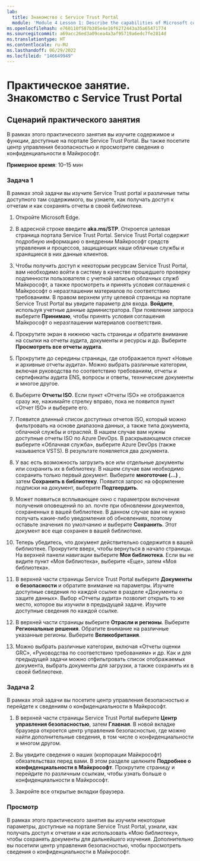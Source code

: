 ```yaml
---
lab:
  title: Знакомство с Service Trust Portal
  module: 'Module 4 Lesson 1: Describe the capabilities of Microsoft compliance solutions: Describe the compliance management capabilities of Microsoft'
ms.openlocfilehash: e760110f587b385e4e16f6272443a35a65471774
ms.sourcegitcommit: a69acc26ed3a09cea4a3af95719a6edc7fe2814d
ms.translationtype: HT
ms.contentlocale: ru-RU
ms.lasthandoff: 06/29/2022
ms.locfileid: "146649949"
---
```

# <a name="lab-explore-the-service-trust-portal"></a>Практическое занятие. Знакомство с Service Trust Portal

## <a name="lab-scenario"></a>Сценарий практического занятия

В рамках этого практического занятия вы изучите содержимое и функции, доступные на портале Service Trust Portal. Вы также посетите центр управления безопасностью и просмотрите сведения о конфиденциальности в Майкрософт.

**Примерное время**: 10–15 мин

### <a name="task-1"></a>Задача 1

В рамках этой задачи вы изучите Service Trust portal и различные типы доступного там содержимого, вы узнаете, как получать доступ к отчетам и как сохранять отчеты в своей библиотеке.

1. Откройте Microsoft Edge.

1. В адресной строке введите **aka.ms/STP**.  Откроется целевая страница портала Service Trust Portal. Service Trust Portal содержит подробную информацию о внедрении Майкрософт средств управления и процессов, защищающих наши облачные службы и хранящиеся в них данные клиентов.

1. Чтобы получить доступ к некоторым ресурсам Service Trust Portal, вам необходимо войти в систему в качестве прошедшего проверку подлинности пользователя с учетной записью облачных служб Майкрософт, а также просмотреть и принять условия соглашения с Майкрософт о неразглашении материалов по соответствию требованиям. В правом верхнем углу целевой страницы на портале Service Trust Portal вы увидите параметр для входа.  **Войдите**, используя учетные данные администратора. При появлении запроса выберите **Принимаю**, чтобы принять условия соглашения Майкрософт о неразглашении материалов соответствия.

1. Прокрутите экран в нижнюю часть страницы и обратите внимание на ссылки на отчеты аудита, документы и ресурсы и др.  Выберите **Просмотреть все отчеты аудита**.

1. Прокрутите до середины страницы, где отображается пункт «Новые и архивные отчеты аудита».  Можно выбрать различные категории, включая руководства по соответствию требованиям, отчеты и сертификаты аудита ENS, вопросы и ответы, технические документы и многое другое.

1. Выберите **Отчеты ISO**.  Если пункт «Отчеты ISO» не отображается сразу же, нажимайте стрелку вправо, пока не появится пункт «Отчет ISO» и выберите его.

1. Появится длинный список доступных отчетов ISO, который можно фильтровать на основе диапазона данных, а также типа документа, облачной службы и отраслей.  В нашем случае вам нужны доступные отчеты ISO по Azure DevOps.  В раскрывающемся списке выберите «Облачная служба», выберите Azure DevOps (также называется VSTS).  В результате появляется два документа.

1. У вас есть возможность загрузить все или отдельные документы или сохранить их в библиотеку.  В нашем случае вам необходимо сохранить только первый документ.  Выберите **многоточие (...)** , затем **Сохранить в библиотеку**.  Появится запрос на оформление подписки на документ, выберите **Подтвердить**.

1. Может появиться всплывающее окно с параметром включения получения оповещений по эл. почте при обновлении документов, сохраненных в вашей библиотеке.  В данном случае вам не нужно получать какие-либо уведомления об обновлениях, поэтому оставьте значения по умолчанию и выберите **Сохранить**.  Этот документ все еще сохранен в вашей библиотеке.

1. Теперь убедитесь, что документ действительно содержится в вашей библиотеке. Прокрутите вверх, чтобы вернуться в начало страницы.  На верхней панели навигации выберите **Моя библиотека**.  Если вы не видите пункт «Моя библиотека», выберите «Еще», затем «Моя библиотека».

1. В верхней части страницы Service Trust Portal выберите **Документы о безопасности** и обратите внимание на параметры. Изучите доступные сведения по каждой ссылке в разделе «Документы о защите данных». Выбор «Отчеты аудита» позволит открыть то же место, которое вы изучили в предыдущей задаче.  Изучите доступные сведения по каждой ссылке.

1. В верхней части страницы выберите **Отрасли и регионы**.  Выберите **Региональные решения**. Обратите внимание на различные указанные регионы.  Выберите **Великобритания**.  

1. Можно выбрать различные категории,  включая «Отчеты оценки GRC», «Руководства по соответствию требованиям» и др.  Как и для предыдущей задачи можно отфильтровать список отображаемых документа, выбрать документы для загрузки, а также сохранить их в своей библиотеке.

### <a name="task-2"></a>Задача 2

В рамках этой задачи вы посетите центр управления безопасностью и перейдете к сведениям о конфиденциальности в Майкрософт.

1. В верхней части страницы Service Trust Portal выберите **Центр управления безопасностью**, затем **Главная**. В новой вкладке браузера откроется центр управления безопасностью, где можно найти дополнительные сведения, в том числе о конфиденциальности и многом другом.  

1. Вы увидите сведения о наших (корпорации Майкрософт) обязательствах перед вами.  В этом разделе щелкните **Подробнее о конфиденциальности в Майкрософт**.  Прокрутите страницу и перейдите по различным ссылкам, чтобы узнать больше о конфиденциальности в Майкрософт.

1. Закройте все открытые вкладки браузера.

### <a name="review"></a>Просмотр

В рамках этого практического занятия вы изучили некоторые параметры, доступные на портале Service Trust Portal, узнали, как получать доступ к отчетам и как использовать «Мою библиотеку», чтобы сохранять документы для дальнейшего изучения.  Дополнительно вы посетили центр управления безопасностью, чтобы просмотреть сведения о конфиденциальности в Майкрософт.
